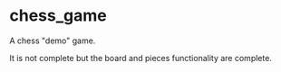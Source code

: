 # chess_game
A chess "demo" game.

It is not complete but the board and pieces functionality are complete.
